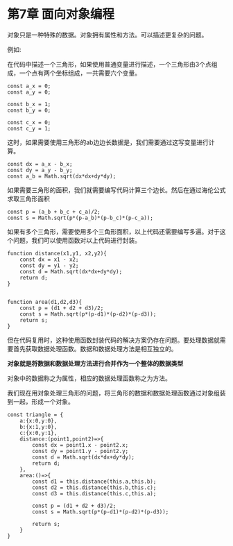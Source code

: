 # 第7章 面向对象编程

对象只是一种特殊的数据。对象拥有属性和方法。可以描述更复杂的问题。

例如:

在代码中描述一个三角形，如果使用普通变量进行描述，一个三角形由3个点组成，一个点有两个坐标组成，一共需要六个变量。

```
const a_x = 0;
const a_y = 0;

const b_x = 1;
const b_y = 0;

const c_x = 0;
const c_y = 1;
```

这时，如果需要使用三角形的ab边边长数据是，我们需要通过这写变量进行计算。

```
const dx = a_x - b_x;
const dy = a_y - b_y;
const a_b = Math.sqrt(dx*dx+dy*dy);
```

如果需要三角形的面积，我们就需要编写代码计算三个边长。然后在通过海伦公式求取三角形面积

```
const p = (a_b + b_c + c_a)/2;
const s = Math.sqrt(p*(p-a_b)*(p-b_c)*(p-c_a));
```

如果有多个三角形，需要使用多个三角形面积，以上代码还需要编写多遍。对于这个问题，我们可以使用函数对以上代码进行封装。

```
function distance(x1,y1, x2,y2){
	const dx = x1 - x2;
	const dy = y1 - y2;
	const d = Math.sqrt(dx*dx+dy*dy);
	return d;
}


function area(d1,d2,d3){
	const p = (d1 + d2 + d3)/2;
	const s = Math.sqrt(p*(p-d1)*(p-d2)*(p-d3));
	return s;
}

```


但在代码复用时，这种使用函数封装代码的解决方案仍存在问题。要处理数据就需要首先获取数据处理函数。数据和数据处理方法是相互独立的。

**对象就是将数据和数据处理方法进行合并作为一个整体的数据类型**

对象中的数据称之为属性，相应的数据处理函数称之为方法。




我们现在用对象处理三角形的问题，将三角形的数据和数据处理函数通过对象组装到一起，形成一个对象。

```
const triangle = {
	a:{x:0,y:0},
	b:{x:1,y:0},
	c:{x:0,y:1},
	distance:(point1,point2)=>{
		const dx = point1.x - point2.x;
		const dy = point1.y - point2.y;
		const d = Math.sqrt(dx*dx+dy*dy);
		return d;
	},
	area:()=>{
		const d1 = this.distance(this.a,this.b);
		const d2 = this.distance(this.b,this.c);
		const d3 = this.distance(this.c,this.a);
		
		const p = (d1 + d2 + d3)/2;
		const s = Math.sqrt(p*(p-d1)*(p-d2)*(p-d3));
		
		return s;
	}
}
```













